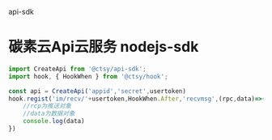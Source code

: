 api-sdk

# 碳素云Api云服务 nodejs-sdk
```typescript
import CreateApi from '@ctsy/api-sdk';
import hook, { HookWhen } from '@ctsy/hook';

const api = CreateApi('appid','secret',usertoken)
hook.regist('im/recv/'+usertoken,HookWhen.After,'recvmsg',(rpc,data)=>{
    //rcp为推送对象
    //data为数据对象
    console.log(data)
})
```